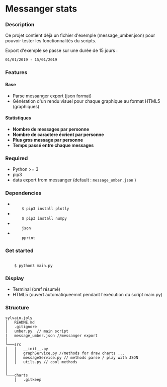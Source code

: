 # Messanger stats

### Description

Ce projet contient déjà un fichier d'exemple (message_umber.json) pour pouvoir tester les fonctionnalités du scripts.

Export d'exemple se passe sur une durée de 15 jours :
 
 <code>01/01/2019 - 15/01/2019</code>
### Features 
<h4>Base</h4>
<ul>
<li>
 Parse messanger export (json format)    
</li>
<li>
Génération d'un rendu visuel pour chaque graphique au format HTML5 (graphiques)
</li>
</ul>


<h4>Statistiques</h4>
<ul>
<li>
    <strong>Nombre de messages par personne</strong>
</li>
<li>
    <strong>Nombre de caractère écrient par personne</strong>
</li>
<li>
    <strong>Plus gros message par personne</strong>
</li>
<li>
    <strong>Temps passé entre chaque messages</strong>
</li>

</ul>

### Required 

<ul>
<li>
        Python >= 3
</li>
<li>
        pip3
</li>
<li>
       data export from messanger (default : <code>message_umber.json</code> )
</li>
</ul>


### Dependencies 

<ul>
<li>
<code>
    $ pip3 install plotly
</code>
</li>
<li>
<code>
    $ pip3 install numpy
</code>
</li>
<li>
<code>
    json
</code>
</li>
<li>
<code>
    pprint
</code>
</li>
</ul>


            
### Get started  

<code>
    $ python3 main.py 
</code>
      
### Display

<ul>
<li>
    Terminal (bref résumé)
</li>
<li>
    HTML5 (ouvert automatiqueemnt pendant l'exécution du script main.py)
</li>
</ul>
       
       
### Structure

```
sylvain.joly
│   README.md
│   .gitignore    
│   umber.py  // main script 
|   message_umber.json //messanger export
│
└───src
│   │   __init__.py
│   │   graphService.py //methods for draw charts ...
│   │   messageService.py // methods parse / play with JSON
│   │   utils.py // cool methods
│   
│   
└───charts
    │   .gitkeep
```
 
 
 